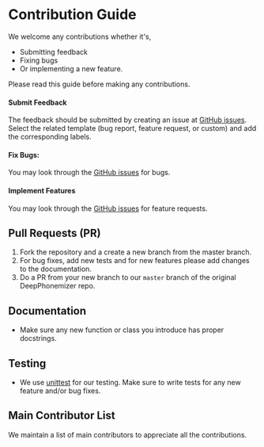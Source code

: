 # Contribution Guide

We welcome any contributions whether it's,

- Submitting feedback
- Fixing bugs
- Or implementing a new feature.

Please read this guide before making any contributions.

#### Submit Feedback
The feedback should be submitted by creating an issue at [GitHub issues](https://github.com/as-ideas/DeepPhonemizer/issues).
Select the related template (bug report, feature request, or custom) and add the corresponding labels.

#### Fix Bugs:
You may look through the [GitHub issues](https://github.com/as-ideas/DeepPhonemizer/issues) for bugs.

#### Implement Features
You may look through the [GitHub issues](https://github.com/as-ideas/DeepPhonemizer/issues) for feature requests.

## Pull Requests (PR)
1. Fork the repository and a create a new branch from the master branch.
2. For bug fixes, add new tests and for new features please add changes to the documentation.
3. Do a PR from your new branch to our `master` branch of the original DeepPhonemizer repo.

## Documentation
- Make sure any new function or class you introduce has proper docstrings.

## Testing
- We use [unittest](https://docs.python.org/3/library/unittest.html) for our testing. Make sure to write tests for any new feature and/or bug fixes.

## Main Contributor List
We maintain a list of main contributors to appreciate all the contributions.